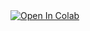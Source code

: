 <a target="_blank" href="https://colab.research.google.com/github/https://colab.research.google.com/github/Pkok1024/Sv/blob/main/counterfeit.ipynb">

  <img src="https://colab.research.google.com/assets/colab-badge.svg" alt="Open In Colab"/>

</a>
